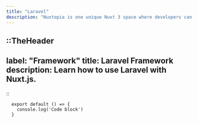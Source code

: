 ```yaml
---
title: "Laravel"
description: "Nuxtopia is one unique Nuxt 3 space where developers can find all the tools they need to build their next project."
---
```


::TheHeader
---
label: "Framework"
title: Laravel Framework
description: Learn how to use Laravel with Nuxt.js.
---
::

```shell [Terminal] {4-6,7} meta-info=val
  export default () => {
    console.log('Code block')
  }
```